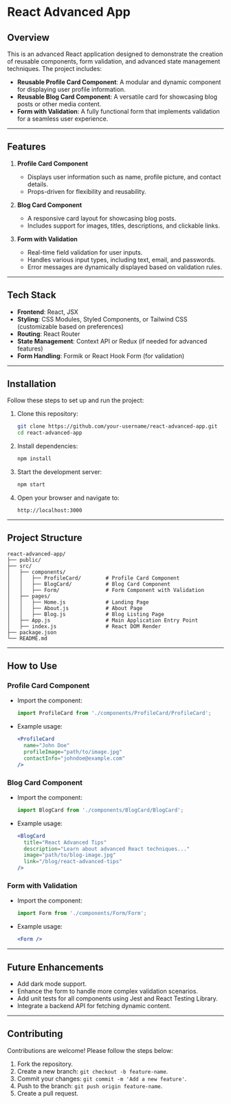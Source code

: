# React Advanced App

## Overview

This is an advanced React application designed to demonstrate the creation of reusable components, form validation, and advanced state management techniques. The project includes:

- **Reusable Profile Card Component**: A modular and dynamic component for displaying user profile information.
- **Reusable Blog Card Component**: A versatile card for showcasing blog posts or other media content.
- **Form with Validation**: A fully functional form that implements validation for a seamless user experience.

---

## Features

1. **Profile Card Component**
   - Displays user information such as name, profile picture, and contact details.
   - Props-driven for flexibility and reusability.

2. **Blog Card Component**
   - A responsive card layout for showcasing blog posts.
   - Includes support for images, titles, descriptions, and clickable links.

3. **Form with Validation**
   - Real-time field validation for user inputs.
   - Handles various input types, including text, email, and passwords.
   - Error messages are dynamically displayed based on validation rules.

---

## Tech Stack

- **Frontend**: React, JSX
- **Styling**: CSS Modules, Styled Components, or Tailwind CSS (customizable based on preferences)
- **Routing**: React Router
- **State Management**: Context API or Redux (if needed for advanced features)
- **Form Handling**: Formik or React Hook Form (for validation)

---

## Installation

Follow these steps to set up and run the project:

1. Clone this repository:
   ```bash
   git clone https://github.com/your-username/react-advanced-app.git
   cd react-advanced-app
   ```

2. Install dependencies:
   ```bash
   npm install
   ```

3. Start the development server:
   ```bash
   npm start
   ```

4. Open your browser and navigate to:
   ```
   http://localhost:3000
   ```

---

## Project Structure

```plaintext
react-advanced-app/
├── public/
├── src/
│   ├── components/
│   │   ├── ProfileCard/        # Profile Card Component
│   │   ├── BlogCard/           # Blog Card Component
│   │   ├── Form/               # Form Component with Validation
│   ├── pages/
│   │   ├── Home.js             # Landing Page
│   │   ├── About.js            # About Page
│   │   ├── Blog.js             # Blog Listing Page
│   ├── App.js                  # Main Application Entry Point
│   ├── index.js                # React DOM Render
├── package.json
└── README.md
```

---

## How to Use

### Profile Card Component
- Import the component:
  ```jsx
  import ProfileCard from './components/ProfileCard/ProfileCard';
  ```
- Example usage:
  ```jsx
  <ProfileCard
    name="John Doe"
    profileImage="path/to/image.jpg"
    contactInfo="johndoe@example.com"
  />
  ```

### Blog Card Component
- Import the component:
  ```jsx
  import BlogCard from './components/BlogCard/BlogCard';
  ```
- Example usage:
  ```jsx
  <BlogCard
    title="React Advanced Tips"
    description="Learn about advanced React techniques..."
    image="path/to/blog-image.jpg"
    link="/blog/react-advanced-tips"
  />
  ```

### Form with Validation
- Import the component:
  ```jsx
  import Form from './components/Form/Form';
  ```
- Example usage:
  ```jsx
  <Form />
  ```

---

## Future Enhancements

- Add dark mode support.
- Enhance the form to handle more complex validation scenarios.
- Add unit tests for all components using Jest and React Testing Library.
- Integrate a backend API for fetching dynamic content.

---

## Contributing

Contributions are welcome! Please follow the steps below:

1. Fork the repository.
2. Create a new branch: `git checkout -b feature-name`.
3. Commit your changes: `git commit -m 'Add a new feature'`.
4. Push to the branch: `git push origin feature-name`.
5. Create a pull request.


